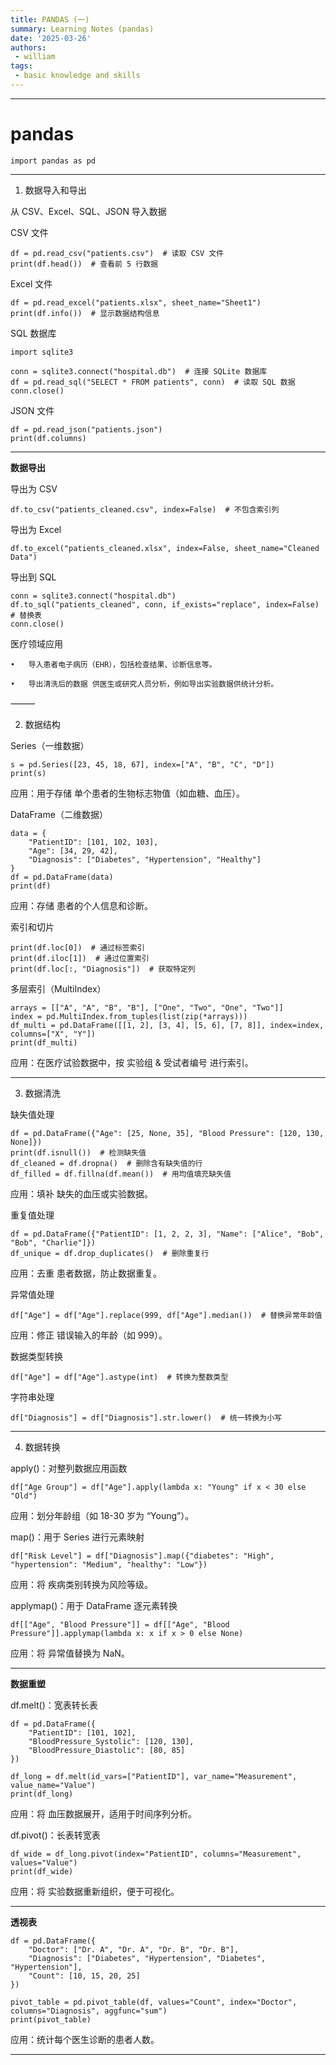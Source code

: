 ```yaml
---
title: PANDAS (一)
summary: Learning Notes (pandas) 
date: '2025-03-26'
authors:
 - william
tags:
 - basic knowledge and skills
---
```


---

# pandas

```
import pandas as pd
```

---
1. 数据导入和导出

从 CSV、Excel、SQL、JSON 导入数据

CSV 文件
```
df = pd.read_csv("patients.csv")  # 读取 CSV 文件
print(df.head())  # 查看前 5 行数据
```
Excel 文件
```
df = pd.read_excel("patients.xlsx", sheet_name="Sheet1")
print(df.info())  # 显示数据结构信息
```
SQL 数据库
```
import sqlite3

conn = sqlite3.connect("hospital.db")  # 连接 SQLite 数据库
df = pd.read_sql("SELECT * FROM patients", conn)  # 读取 SQL 数据
conn.close()
```
JSON 文件
```
df = pd.read_json("patients.json")
print(df.columns)
```
---

**数据导出**

导出为 CSV
```
df.to_csv("patients_cleaned.csv", index=False)  # 不包含索引列
```
导出为 Excel
```
df.to_excel("patients_cleaned.xlsx", index=False, sheet_name="Cleaned Data")
```
导出到 SQL
```
conn = sqlite3.connect("hospital.db")
df.to_sql("patients_cleaned", conn, if_exists="replace", index=False)  # 替换表
conn.close()
```
医疗领域应用

	•	导入患者电子病历（EHR），包括检查结果、诊断信息等。

	•	导出清洗后的数据 供医生或研究人员分析，例如导出实验数据供统计分析。

⸻

2. 数据结构

Series（一维数据）
```
s = pd.Series([23, 45, 18, 67], index=["A", "B", "C", "D"])
print(s)
```
应用：用于存储 单个患者的生物标志物值（如血糖、血压）。

DataFrame（二维数据）
```
data = {
    "PatientID": [101, 102, 103],
    "Age": [34, 29, 42],
    "Diagnosis": ["Diabetes", "Hypertension", "Healthy"]
}
df = pd.DataFrame(data)
print(df)
```
应用：存储 患者的个人信息和诊断。

索引和切片
```
print(df.loc[0])  # 通过标签索引
print(df.iloc[1])  # 通过位置索引
print(df.loc[:, "Diagnosis"])  # 获取特定列
```
多层索引（MultiIndex）
```
arrays = [["A", "A", "B", "B"], ["One", "Two", "One", "Two"]]
index = pd.MultiIndex.from_tuples(list(zip(*arrays)))
df_multi = pd.DataFrame([[1, 2], [3, 4], [5, 6], [7, 8]], index=index, columns=["X", "Y"])
print(df_multi)
```

应用：在医疗试验数据中，按 实验组 & 受试者编号 进行索引。

---

3. 数据清洗

缺失值处理
```
df = pd.DataFrame({"Age": [25, None, 35], "Blood Pressure": [120, 130, None]})
print(df.isnull())  # 检测缺失值
df_cleaned = df.dropna()  # 删除含有缺失值的行
df_filled = df.fillna(df.mean())  # 用均值填充缺失值
```

应用：填补 缺失的血压或实验数据。

重复值处理
```
df = pd.DataFrame({"PatientID": [1, 2, 2, 3], "Name": ["Alice", "Bob", "Bob", "Charlie"]})
df_unique = df.drop_duplicates()  # 删除重复行
```
应用：去重 患者数据，防止数据重复。

异常值处理
```
df["Age"] = df["Age"].replace(999, df["Age"].median())  # 替换异常年龄值
```
应用：修正 错误输入的年龄（如 999）。

数据类型转换
```
df["Age"] = df["Age"].astype(int)  # 转换为整数类型
```
字符串处理
```
df["Diagnosis"] = df["Diagnosis"].str.lower()  # 统一转换为小写
```
---

4. 数据转换

apply()：对整列数据应用函数
```
df["Age Group"] = df["Age"].apply(lambda x: "Young" if x < 30 else "Old")
```
应用：划分年龄组（如 18-30 岁为 “Young”）。

map()：用于 Series 进行元素映射
```
df["Risk Level"] = df["Diagnosis"].map({"diabetes": "High", "hypertension": "Medium", "healthy": "Low"})
```
应用：将 疾病类别转换为风险等级。

applymap()：用于 DataFrame 逐元素转换
```
df[["Age", "Blood Pressure"]] = df[["Age", "Blood Pressure"]].applymap(lambda x: x if x > 0 else None)
```
应用：将 异常值替换为 NaN。

---

**数据重塑**

df.melt()：宽表转长表
```
df = pd.DataFrame({
    "PatientID": [101, 102],
    "BloodPressure_Systolic": [120, 130],
    "BloodPressure_Diastolic": [80, 85]
})
```
```
df_long = df.melt(id_vars=["PatientID"], var_name="Measurement", value_name="Value")
print(df_long)
```
应用：将 血压数据展开，适用于时间序列分析。

df.pivot()：长表转宽表
```
df_wide = df_long.pivot(index="PatientID", columns="Measurement", values="Value")
print(df_wide)
```
应用：将 实验数据重新组织，便于可视化。

---

**透视表**
```
df = pd.DataFrame({
    "Doctor": ["Dr. A", "Dr. A", "Dr. B", "Dr. B"],
    "Diagnosis": ["Diabetes", "Hypertension", "Diabetes", "Hypertension"],
    "Count": [10, 15, 20, 25]
})
```
```
pivot_table = pd.pivot_table(df, values="Count", index="Doctor", columns="Diagnosis", aggfunc="sum")
print(pivot_table)
```
应用：统计每个医生诊断的患者人数。

---
